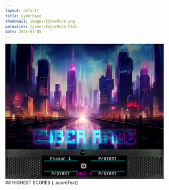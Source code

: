 ```yaml
---
layout: default
title: CyberRace
thumbnail: images/CyberRace.png
permalink: /games/CyberRace.html
date: 2024-01-05
---
```


<img src="../images/CyberRace.png" class="gameThumbnail img-fluid mx-auto align-middle">
## HIGHEST SCORES
{:.scoreText}

